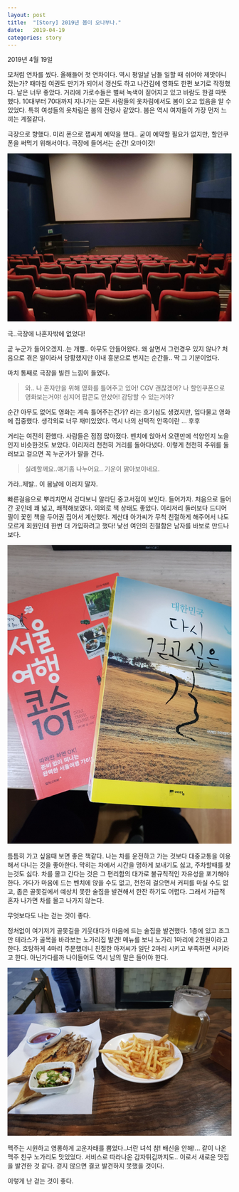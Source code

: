 ```yaml
---
layout: post
title:  "[Story] 2019년 봄이 오나부나."
date:   2019-04-19
categories: story
---
```


2019년 4월 19일 

모처럼 연차를 썼다. 올해들어 첫 연차이다. 역시 평일날 남들 일할 때 쉬어야 제맛아니겠는가? 때마침 여권도 만기가 되어서 갱신도 하고 나간김에 영화도 한편 보기로 작정했다. 날은 너무 좋았다. 거리에 가로수들은 벌써 녹색이 짙어지고 있고 바람도 한결 따뜻했다. 10대부터 70대까지 지나가는 모든 사람들의 옷차림에서도 봄이 오고 있음을 알 수 있었다.  특히 여성들의 옷차림은 봄의 전령사 같았다. 봄은 역시 여자들이 가장 먼저 느끼는 계절같다.

극장으로 향했다. 미리 폰으로 잽싸게 예약을 했다.. 굳이 예약할 필요가 없지만, 할인쿠폰을 써먹기 위해서이다. 극장에 들어서는 순간! 오마이갓!

![20190419_1](/assets/images/20190419_1.jpg)

극..극장에 나혼자밖에 없었다! 

곧 누군가 들어오겠지..는 개뿔.. 아무도 안들어왔다. 왜 살면서 그런경우 있지 않나? 처음으로 겪은 일이라서 당황했지만 이내 흥분으로 번지는 순간들.. 딱 그 기분이었다. 

마치 통째로 극장을 빌린 느낌이 들었다. 

> 와.. 나 혼자만을 위해 영화를 틀어주고 있어! CGV 괜찮겠어? 나 할인쿠폰으로 영화보는거야! 심지어 팝콘도 안샀어!  감당할 수 있는거야?

순간 아무도 없어도 영화는 계속 틀어주는건가? 라는 호기심도 생겼지만, 입다물고 영화에 집중했다. 생각외로 너무 재미있었다. 역시 나의 선택적 안목이란 … 후후

거리는 여전히 환했다. 사람들은 점점 많아졌다. 벤치에 앉아서 오랜만에 석양인지 노을인지 비슷한것도 보았다. 이리저리 천천히 거리를 돌아다녔다. 이렇게 천천히 주위를 둘러보고 걸으면 꼭 누군가가 말을 건다.

> 실례할께요..얘기좀 나누어요.. 기운이 맑아보이네요.

가라..제발.. 이 봄날에 이러지 말자. 

빠른걸음으로 뿌리치면서 걷다보니 알라딘 중고서점이 보인다. 들어가자. 처음으로 들어간 곳인데 꽤 넓고, 쾌적해보였다. 의외로 책 상태도 좋았다. 이리저리 둘러보다 드디어 필이 꽃힌 책을 두어권 집어서 계산했다. 계산대 아가씨가 무척 친절하게 해주어서 나도 모르게 회원인데 한번 더 가입하려고 했다! 낯선 여인의 친절함은 남자를 바보로 만드나보다. 

![20190419_2](/assets/images/20190419_2.jpg)

틈틈히 가고 싶을때 보면 좋은 책같다. 나는 차를 운전하고 가는 것보다 대중교통을 이용해서 다니는 것을 좋아한다. 막히는 차에서 시간을 멍하게 보내기도 싫고, 주차할때를 찾는것도 싫다. 차를 몰고 간다는 것은 그 편리함의 대가로 불규칙적인 자유성을 포기해야 한다. 가다가 마음에 드는 벤치에 앉을 수도 없고, 천천히 걸으면서 커피를 마실 수도 없고, 좁은 골못길에서 예상치 못한 술집을 발견해서 한잔 하기도 어렵다. 그래서 가급적 혼자 나가면 차를 몰고 나가지 않는다. 

무엇보다도 나는 걷는 것이 좋다.  

정처없이 여기저기 골못길을 기웃대다가 마음에 드는 술집을 발견했다. 1층에 있고 조그만 테라스가 골목을 바라보는 노가리집 발견! 메뉴를 보니 노가리 1마리에 2천원이라고 한다. 호탕하게 4마리 주문했더니 친절한 아저씨가 일단 2마리 시키고 부족하면 시키라고 한다. 아닌가다를까 나이들어도 역시 남의 말은 들어야 한다.

![20190419_3](/assets/images/20190419_3.jpg)

맥주는 시원하고 영롱하게 고운자태를 뿜었다..너란 녀석 참! 배신을 안해!… 같이 나온 맥주 친구 노가리도 맛있었다. 서비스로 따라나온 감자튀김까지도.. 이로서 새로운 맛집을 발견한 것 같다. 걷지 않으면 결코 발견하지 못했을 것이다. 

이렇게 난 걷는 것이 좋다. 

